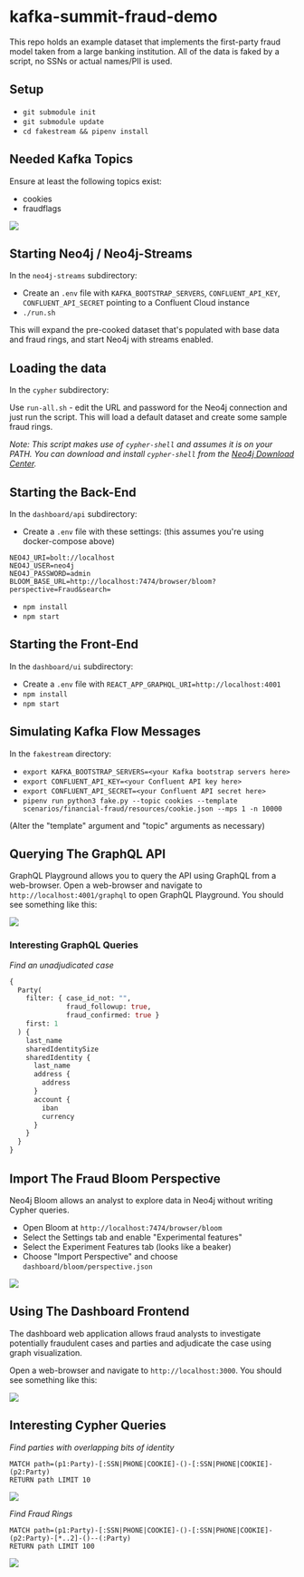 # kafka-summit-fraud-demo

This repo holds an example dataset that implements the first-party fraud model taken from a large
banking institution.   All of the data is faked by a script, no SSNs or actual names/PII is used.

## Setup

* `git submodule init`
* `git submodule update`
* `cd fakestream && pipenv install`

## Needed Kafka Topics

Ensure at least the following topics exist:

* cookies
* fraudflags

![](images/create_topic.png)

## Starting Neo4j / Neo4j-Streams

In the `neo4j-streams` subdirectory:

* Create an `.env` file with `KAFKA_BOOTSTRAP_SERVERS`, `CONFLUENT_API_KEY`, `CONFLUENT_API_SECRET` pointing to a Confluent Cloud instance
* `./run.sh`

This will expand the pre-cooked dataset that's populated with base data and
fraud rings, and start Neo4j with streams enabled.

## Loading the data

In the `cypher` subdirectory:

Use `run-all.sh` - edit the URL and password for the Neo4j connection and just run the script.  This 
will load a default dataset and create some sample fraud rings.

*Note: This script makes use of `cypher-shell` and assumes it is on your PATH. You can download and install `cypher-shell` from the [Neo4j Download Center](https://neo4j.com/download-center/).*

## Starting the Back-End

In the `dashboard/api` subdirectory:

* Create a `.env` file with these settings: (this assumes you're using docker-compose above)

```
NEO4J_URI=bolt://localhost
NEO4J_USER=neo4j
NEO4J_PASSWORD=admin
BLOOM_BASE_URL=http://localhost:7474/browser/bloom?perspective=Fraud&search=
```

* `npm install`
* `npm start`

## Starting the Front-End

In the `dashboard/ui` subdirectory:

* Create a `.env` file with `REACT_APP_GRAPHQL_URI=http://localhost:4001`
* `npm install`
* `npm start`

## Simulating Kafka Flow Messages

In the `fakestream` directory:

* `export KAFKA_BOOTSTRAP_SERVERS=<your Kafka bootstrap servers here>`
* `export CONFLUENT_API_KEY=<your Confluent API key here>`
* `export CONFLUENT_API_SECRET=<your Confluent API secret here>`
* `pipenv run python3 fake.py --topic cookies --template scenarios/financial-fraud/resources/cookie.json --mps 1 -n 10000`

(Alter the "template" argument and "topic" arguments as necessary)

## Querying The GraphQL API

GraphQL Playground allows you to query the API using GraphQL from a web-browser. Open a web-browser and navigate to `http://localhost:4001/graphql` to open GraphQL Playground. You should see something like this:

![](images/graphql_playground.png)

### Interesting GraphQL Queries

*Find an unadjudicated case*

```GraphQL
{
  Party(
    filter: { case_id_not: "", 
              fraud_followup: true, 
              fraud_confirmed: true }
    first: 1
  ) {
    last_name
    sharedIdentitySize
    sharedIdentity {
      last_name
      address {
        address
      }
      account {
        iban
        currency
      }
    }
  }
}
```

## Import The Fraud Bloom Perspective

Neo4j Bloom allows an analyst to explore data in Neo4j without writing Cypher queries.

* Open Bloom at `http://localhost:7474/browser/bloom`
* Select the Settings tab and enable "Experimental features"
* Select the Experiment Features tab (looks like a beaker)
* Choose "Import Perspective" and choose `dashboard/bloom/perspective.json`

![](images/bloom.png)

## Using The Dashboard Frontend

The dashboard web application allows fraud analysts to investigate potentially fraudulent cases and parties and adjudicate the case using graph visualization. 

Open a web-browser and navigate to `http://localhost:3000`. You should see something like this:

![](images/dashboard.png)

## Interesting Cypher Queries

*Find parties with overlapping bits of identity*

```cypher
MATCH path=(p1:Party)-[:SSN|PHONE|COOKIE]-()-[:SSN|PHONE|COOKIE]-(p2:Party)
RETURN path LIMIT 10
```

![](images/neo4j_browser_1.png)


*Find Fraud Rings*

```cypher
MATCH path=(p1:Party)-[:SSN|PHONE|COOKIE]-()-[:SSN|PHONE|COOKIE]-(p2:Party)-[*..2]-()--(:Party)
RETURN path LIMIT 100
```

![](images/neo4j_browser_2.png)